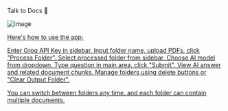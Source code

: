 Talk to Docs 📑

![image](https://github.com/user-attachments/assets/1e3b694e-cb3b-49b9-b886-ae125768cd62)


<a href="https://rag-folders-vvctarh3tjpbofckm6jhjq.streamlit.app/?"><Demo>
Here's how to use the app:

Enter Groq API Key in sidebar.
Input folder name, upload PDFs, click "Process Folder".
Select processed folder from sidebar.
Choose AI model from dropdown.
Type question in main area, click "Submit".
View AI answer and related document chunks.
Manage folders using delete buttons or "Clear Output Folder".


You can switch between folders any time. and each folder can contain multiple documents.
